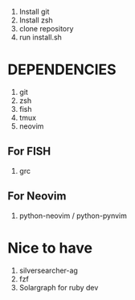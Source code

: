 1. Install git
2. Install zsh
2. clone repository
3. run install.sh


# DEPENDENCIES

1. git
2. zsh
3. fish
4. tmux
5. neovim

## For FISH
1. grc

## For Neovim
1. python-neovim / python-pynvim


# Nice to have

1. silversearcher-ag
2. fzf
3. Solargraph for ruby dev
